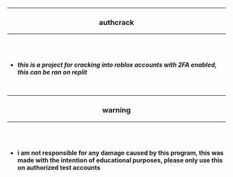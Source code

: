 <img scr="https://img.shields.io/badge/license-EPL-green?style=for-the-badge">

--------

### <p align="center">authcrack</p>

---------

<br><br>
<strong> <i>
* this is a project for cracking into roblox accounts with 2FA enabled, this can be ran on replit
</strong> </i>
</br>

--------

### <p align="center">warning</p>

--------
<br><br>
<strong>
* i am not responsible for any damage caused by this program, this was made with the intention of educational purposes, please only use this on authorized test accounts
</strong>
</br>
